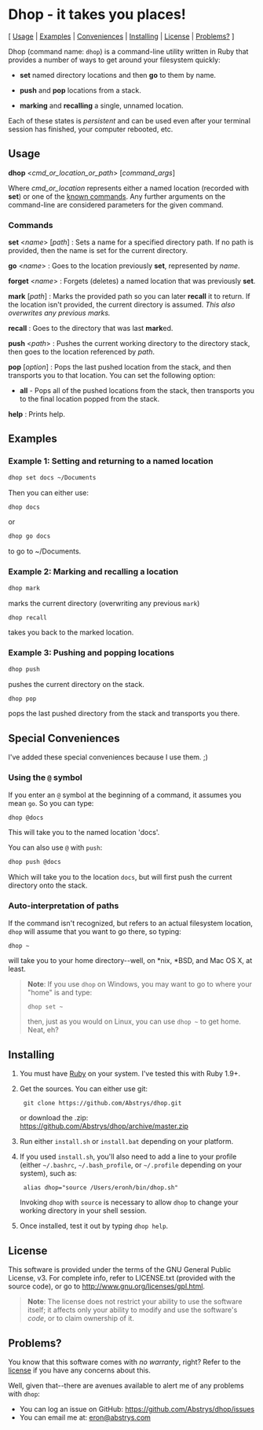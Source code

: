 # Dhop - it takes you places!

[ [Usage](#usage) | [Examples](#examples) | [Conveniences](#special-conveniences)
| [Installing](#installing) | [License](#license) | [Problems?](#problems) ]

Dhop (command name: `dhop`) is a command-line utility written in Ruby that provides a number of ways to get around your
filesystem quickly:

* **set** named directory locations and then **go** to them by name.

* **push** and **pop** locations from a stack.

* **marking** and **recalling** a single, unnamed location.

Each of these states is *persistent* and can be used even after your terminal session has finished, your computer
rebooted, etc.

## Usage

**dhop** \<*cmd_or_location_or_path*\> \[*command_args*\]

Where *cmd_or_location* represents either a named location (recorded with **set**) or one of the [known
commands](#dhop-commands). Any further arguments on the command-line are considered parameters for the given command.

### Commands

**set** \<*name*\> \[*path*\]
:    Sets a name for a specified directory path. If no path is provided, then the name is set for the current directory.

**go** \<*name*\>
:    Goes to the location previously **set**, represented by *name*.

**forget** \<*name*\>
:    Forgets (deletes) a named location that was previously **set**.

**mark** \[*path*\]
:    Marks the provided path so you can later **recall** it to return. If the location isn't provided, the current
    directory is assumed. *This also overwrites any previous marks.*

**recall**
:    Goes to the directory that was last **mark**ed.

**push** \<*path*\>
:    Pushes the current working directory to the directory stack, then goes to the location referenced by *path*.

**pop** \[*option*\]
:    Pops the last pushed location from the stack, and then transports you to that location.  You can set the following option:

  * **all** - Pops all of the pushed locations from the stack, then transports you to the final location popped from
    the stack.

**help**
:    Prints help.

## Examples

### Example 1: Setting and returning to a named location

~~~~sh
dhop set docs ~/Documents
~~~~

Then you can either use:

~~~~sh
dhop docs
~~~~

or

~~~~sh
dhop go docs
~~~~

to go to ~/Documents.

### Example 2: Marking and recalling a location

~~~~sh
dhop mark
~~~~

marks the current directory (overwriting any previous `mark`)

~~~~sh
dhop recall
~~~~

takes you back to the marked location.

### Example 3: Pushing and popping locations

~~~~sh
dhop push
~~~~

pushes the current directory on the stack.

~~~~sh
dhop pop
~~~~

pops the last pushed directory from the stack and transports you there.

## Special Conveniences

I've added these special conveniences because I use them.  ;)

### Using the `@` symbol

If you enter an `@` symbol at the beginning of a command, it assumes you mean `go`. So you can type:

~~~~sh
dhop @docs
~~~~

This will take you to the named location 'docs'.

You can also use `@` with `push`:

~~~~sh
dhop push @docs
~~~~

Which will take you to the location `docs`, but will first push the current directory onto the stack.

### Auto-interpretation of paths

If the command isn't recognized, but refers to an actual filesystem location, `dhop` will assume that you want to go
there, so typing:

~~~~sh
dhop ~
~~~~

will take you to your home directory--well, on *nix, *BSD, and Mac OS X, at least.

> **Note**: If you use `dhop` on Windows, you may want to go to where your "home" is and type:
>
>     dhop set ~
>
> then, just as you would on Linux, you can use `dhop ~` to get home. Neat, eh?


## Installing

1. You must have [Ruby][] on your system. I've tested this with Ruby 1.9+.

2. Get the sources. You can either use git:

        git clone https://github.com/Abstrys/dhop.git

    or download the .zip: <https://github.com/Abstrys/dhop/archive/master.zip>

3. Run either `install.sh` or `install.bat` depending on your platform.

4. If you used `install.sh`, you'll also need to add a line to your profile (either `~/.bashrc`, `~/.bash_profile`, or
    `~/.profile` depending on your system), such as:

        alias dhop="source /Users/eronh/bin/dhop.sh"

    Invoking `dhop` with `source` is necessary to allow `dhop` to change your working directory in your shell session.

5. Once installed, test it out by typing `dhop help`.

## License

This software is provided under the terms of the GNU General Public License, v3. For complete info, refer to LICENSE.txt
(provided with the source code), or go to <http://www.gnu.org/licenses/gpl.html>.

> **Note**: The license does not restrict your ability to use the software itself; it affects only your ability to
> modify and use the software's *code*, or to claim ownership of it.

## Problems?

You know that this software comes with *no warranty*, right? Refer to the [license](#license) if you have any concerns
about this.

Well, given that--there are avenues available to alert me of any problems with `dhop`:

* You can log an issue on GitHub: <https://github.com/Abstrys/dhop/issues>
* You can email me at: <eron@abstrys.com>

[ruby]: http://www.ruby-lang.org/

